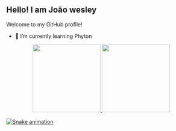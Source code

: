 ## Hello! I am João wesley

Welcome to my GitHub profile!

- 🌱 I’m currently learning Phyton

<div align="center">
  <a href="https://github.com/wsleyymarques">
  <img height="180em" src="https://github-readme-stats-git-masterrstaa-rickstaa.vercel.app/api?username=wsleyymarques&show_icons=true&theme=gotham&include_all_commits=true&count_private=true"/>
  <img height="180em" src="https://github-readme-stats-git-masterrstaa-rickstaa.vercel.app/api/top-langs/?username=wsleyymarques&layout=compact&langs_count=7&theme=gotham"/>
</div>
  
  
  
  ![Snake animation](https://github.com/danielbped/danielbped/blob/output/github-contribution-grid-snake.svg)

</div>
